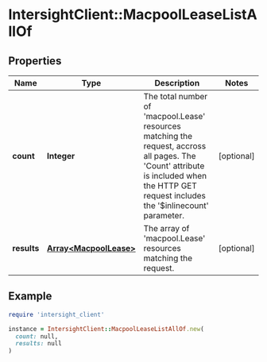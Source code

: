 # IntersightClient::MacpoolLeaseListAllOf

## Properties

| Name | Type | Description | Notes |
| ---- | ---- | ----------- | ----- |
| **count** | **Integer** | The total number of &#39;macpool.Lease&#39; resources matching the request, accross all pages. The &#39;Count&#39; attribute is included when the HTTP GET request includes the &#39;$inlinecount&#39; parameter. | [optional] |
| **results** | [**Array&lt;MacpoolLease&gt;**](MacpoolLease.md) | The array of &#39;macpool.Lease&#39; resources matching the request. | [optional] |

## Example

```ruby
require 'intersight_client'

instance = IntersightClient::MacpoolLeaseListAllOf.new(
  count: null,
  results: null
)
```


